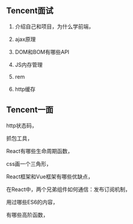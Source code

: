 ## Tencent面试

1. 介绍自己和项目，为什么学前端，

2. ajax原理
3. DOM和BOM有哪些API
4. JS内存管理
5. rem
6. http缓存

## Tencent一面

http状态码，

抓包工具，

React有哪些生命周期函数，

css画一个三角形，

React框架和Vue框架有哪些优缺点，

在React中，两个兄弟组件如何通信：发布订阅机制，

用过哪些ES6的内容，

有哪些高阶函数，

